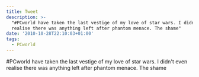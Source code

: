 ```yaml
---
title: Tweet
description: >-
  "#PCworld have taken the last vestige of my love of star wars. I didn't even
  realise there was anything left after phantom menace. The shame"
date: '2010-10-28T22:10:03+01:00'
tags:
  - PCworld
---
```

#PCworld have taken the last vestige of my love of star wars. I didn't even realise there was anything left after phantom menace. The shame
